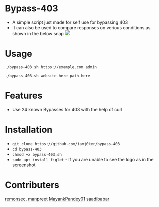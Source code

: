 # Bypass-403
- A simple script just made for self use for bypassing 403
- It can also be used to compare responses on verious conditions as shown in the below snap
![](responses.png)

# Usage
`./bypass-403.sh https://example.com admin`

`./bypass-403.sh website-here path-here`

# Features
- Use 24 known Bypasses for 403 with the help of curl

# Installation
   * `git clone https://github.com/iamj0ker/bypass-403`
   * `cd bypass-403`
   * `chmod +x bypass-403.sh`
   * `sudo apt install figlet`  - If you are unable to see the logo as in the screenshot
   
# Contributers
  [remonsec](https://github.com/remonsec),
  [manpreet](https://github.com/manpreet406)
  [MayankPandey01](https://github.com/MayankPandey01)
  [saadibabar](https://github.com/saadibabar)
